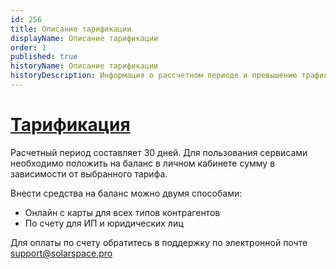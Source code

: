 ```yaml
---
id: 256
title: Описание тарификации
displayName: Описание тарификации
order: 1
published: true
historyName: Описание тарификации
historyDescription: Информация о рассчетном периоде и превышению трафика
---
```

# [Тарификация](tariffs)
Расчетный период составляет 30 дней. Для пользования сервисами необходимо положить на баланс в личном кабинете сумму в зависимости от выбранного тарифа.

Внести средства на баланс можно двумя способами:
- Онлайн с карты для всех типов контрагентов
- По счету для ИП и юридических лиц

Для оплаты по счету обратитесь в поддержку по электронной почте support@solarspace.pro